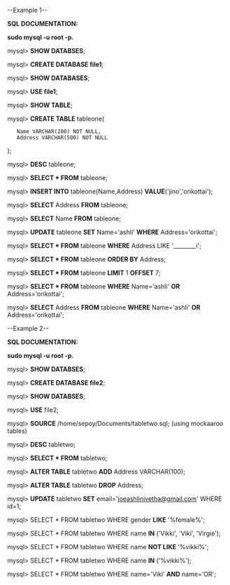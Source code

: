 
--Example 1--

**SQL DOCUMENTATION:**

**sudo mysql -u root -p.**

mysql> **SHOW DATABSES**;

mysql> **CREATE DATABASE file1**;

mysql> **SHOW DATABASES**;

mysql> **USE file1**;

mysql> **SHOW TABLE**;

mysql> **CREATE TABLE** tableone(

       Name VARCHAR(200) NOT NULL,
       Address VARCHAR(500) NOT NULL
);

mysql> **DESC** tableone;

mysql> **SELECT * FROM** tableone;

mysql> **INSERT INTO** tableone(Name,Address) **VALUE**('jino','orikottai');

mysql> **SELECT** Address **FROM** tableone;

mysql> **SELECT** Name **FROM** tableone;

mysql> **UPDATE** tableone **SET** Name='ashli' **WHERE** Address='orikottai';

mysql> **SELECT * FROM** tableone **WHERE** Address LIKE '________i';

mysql> **SELECT * FROM** tableone **ORDER BY** Address;

mysql> **SELECT * FROM** tableone **LIMIT** 1 **OFFSET** 7;

mysql> **SELECT * FROM** tableone **WHERE** Name='ashli' **OR** Address='orikottai';

mysql> **SELECT** Address **FROM** tableone **WHERE** Name='ashli' **OR** Address='orikottai';



--Example 2--

**SQL DOCUMENTATION:**

**sudo mysql -u root -p.**

mysql> **SHOW DATABSES**;

mysql> **CREATE DATABASE file2**;

mysql> **SHOW DATABSES**;

mysql> **USE** file2;

mysql> **SOURCE** /home/sepoy/Documents/tabletwo.sql; (using mockaaroo tables)

mysql> **DESC** tabletwo;

mysql> **SELECT * FROM** tabletwo;

mysql> **ALTER TABLE** tabletwo **ADD** Address VARCHAR(100);

mysql> **ALTER TABLE** tabletwo **DROP** Address;

mysql>  **UPDATE** tabletwo **SET** email='joeashlinivetha@gmail.com' WHERE id=1;

 mysql> SELECT * FROM tabletwo WHERE gender **LIKE** '%female%';

mysql> SELECT * FROM tabletwo WHERE name **IN** ('Vikki', 'Viki', 'Virgie');

mysql> SELECT * FROM tabletwo WHERE name **NOT LIKE** '%vikki%';

mysql> SELECT * FROM tabletwo WHERE name **IN** ('%vikki%');

mysql> SELECT * FROM tabletwo WHERE name='Viki' **AND** name='OR';







